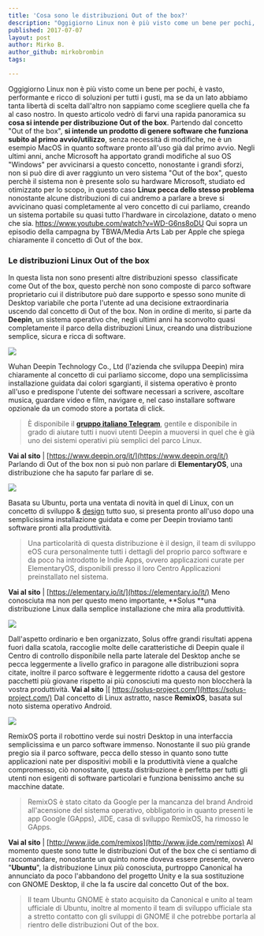 ```yaml
---
title: 'Cosa sono le distribuzioni Out of the box?'
description: "Oggigiorno Linux non è più visto come un bene per pochi, è vasto, performante e ricco di soluzioni per tutti i gusti.."
published: 2017-07-07
layout: post
author: Mirko B.
author_github: mirkobrombin
tags:

---
```

Oggigiorno Linux non è più visto come un bene per pochi, è vasto, performante e ricco di soluzioni per tutti i gusti, ma se da un lato abbiamo tanta libertà di scelta dall'altro non sappiamo come scegliere quella che fa al caso nostro. In questo articolo vedrò di farvi una rapida panoramica su **cosa si intende per distribuzione Out of the box**. Partendo dal concetto "Out of the box", **si intende un prodotto di genere software che funziona subito al primo avvio/utilizzo**, senza necessità di modifiche, ne è un esempio MacOS in quanto software pronto all'uso già dal primo avvio. Negli ultimi anni, anche Microsoft ha apportato grandi modifiche al suo OS "Windows" per avvicinarsi a questo concetto, nonostante i grandi sforzi, non si può dire di aver raggiunto un vero sistema "Out of the box", questo perchè il sistema non è presente solo su hardware Microsoft, studiato ed otimizzato per lo scopo, in questo caso **Linux pecca dello stesso problema** nonostante alcune distribuzioni di cui andremo a parlare a breve si avvicinano quasi completamente al vero concetto di cui parliamo, creando un sistema portabile su quasi tutto l'hardware in circolazione, datato o meno che sia. https://www.youtube.com/watch?v=WD-G6ns8oDU Qui sopra un episodio della campagna by TBWA/Media Arts Lab per Apple che spiega chiaramente il concetto di Out of the box.

### Le distribuzioni Linux Out of the box

In questa lista non sono presenti altre distribuzioni spesso  classificate come Out of the box, questo perchè non sono composte di parco software proprietario cui il distributore può dare supporto e spesso sono munite di Desktop variabile che porta l'utente ad una decisione extraordinaria uscendo dal concetto di Out of the box. Non in ordine di merito, si parte da **Deepin**, un sistema operativo che, negli ultimi anni ha sconvolto quasi completamente il parco della distribuzioni Linux, creando una distribuzione semplice, sicura e ricca di software.

![](https://linuxhub.it/wordpress/wp-content/uploads/2017/07/1.png)

Wuhan Deepin Technology Co., Ltd (l'azienda che sviluppa Deepin) mira chiaramente al concetto di cui parliamo siccome, dopo una semplicissima installazione guidata dai colori sgargianti, il sistema operativo è pronto all'uso e predispone l'utente dei software necessari a scrivere, ascoltare musica, guardare video e film, navigare e, nel caso installare software opzionale da un comodo store a portata di click.

> È disponibile il **[gruppo italiano Telegram](https://t.me/Deepin_Linux_Italia)**, gentile e disponibile in grado di aiutare tutti i nuovi utenti Deepin a muoversi in quel che è già uno dei sistemi operativi più semplici del parco Linux.

**Vai al sito** | [https://www.deepin.org/it/](https://www.deepin.org/it/) Parlando di Out of the box non si può non parlare di **ElementaryOS**, una distribuzione che ha saputo far parlare di se.

![](https://linuxhub.it/wordpress/wp-content/uploads/2017/07/2.png)

Basata su Ubuntu, porta una ventata di novità in quel di Linux, con un concetto di sviluppo & [design](https://www.youtube.com/watch?v=r2CbbBLVaPk) tutto suo, si presenta pronto all'uso dopo una semplicissima installazione guidata e come per Deepin troviamo tanti software pronti alla produttività.

> Una particolarità di questa distribuzione è il design, il team di sviluppo eOS cura personalmente tutti i dettagli del proprio parco software e da poco ha introdotto le Indie Apps, ovvero applicazioni curate per ElementaryOS, disponibili presso il loro Centro Applicazioni preinstallato nel sistema.

**Vai al sito** | [https://elementary.io/it/](https://elementary.io/it/) Meno conosciuta ma non per questo meno importante, **Solus **una distribuzione Linux dalla semplice installazione che mira alla produttività.

![](https://linuxhub.it/wordpress/wp-content/uploads/2017/07/3.png)

Dall'aspetto ordinario e ben organizzato, Solus offre grandi risultati appena fuori dalla scatola, raccoglie molte delle caratteristiche di Deepin quale il Centro di controllo disponibile nella parte laterale del Desktop anche se pecca leggermente a livello grafico in paragone alle distribuzioni sopra citate, inoltre il parco software è leggermente ridotto a causa del gestore pacchetti più giovane rispetto ai più conosciuti ma questo non bloccherà la vostra produttività. **Vai al sito** |[ https://solus-project.com/](https://solus-project.com/) Dal concetto di Linux astratto, nasce **RemixOS**, basata sul noto sistema operativo Android.

![](https://linuxhub.it/wordpress/wp-content/uploads/2017/07/4.png)

RemixOS porta il robottino verde sui nostri Desktop in una interfaccia semplicissima e un parco software immenso. Nonostante il suo più grande pregio sia il parco software, pecca dello stesso in quanto sono tutte applicazioni nate per dispositivi mobili e la produttività viene a qualche compromesso, ciò nonostante, questa distribuzione è perfetta per tutti gli utenti non esigenti di software particolari e funziona benissimo anche su macchine datate.

> RemixOS è stato citato da Google per la mancanza del brand Android all'acensione del sistema operativo, obbligatorio in quanto presenti le app Google (GApps), JIDE, casa di sviluppo RemixOS, ha rimosso le GApps.

**Vai al sito** | [http://www.jide.com/remixos](http://www.jide.com/remixos) Al momento queste sono tutte le distribuzioni Out of the box che ci sentiamo di raccomandare, nonostante un quinto nome doveva essere presente, ovvero "**Ubuntu**", la distribuzione Linux più conosciuta, purtroppo Canonical ha annunciato da poco l'abbandono del progetto Unity e la sua sostituzione con GNOME Desktop, il che la fa uscire dal concetto Out of the box.

> Il team Ubuntu GNOME è stato acquisito da Canonical e unito al team ufficiale di Ubuntu, inoltre al momento il team di sviluppo ufficiale sta a stretto contatto con gli sviluppi di GNOME il che potrebbe portarla al rientro delle distribuzioni Out of the box.